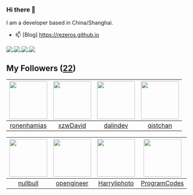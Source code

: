 ### Hi there 👋

  I am a developer based in China/Shanghai.
  
  - 📫 [Blog] https://rezeros.github.io
  
   <a href="https://github.com/rezeros/Jaxer">
<img align="center" src="https://github-readme-stats.vercel.app/api/pin/?username=rezeros&repo=Jaxer&title_color=fff&icon_color=79ff97&text_color=9f9f9f&bg_color=151515" />
  </a>
  <a href="https://github.com/rezeros/git">
<img align="center" src="https://github-readme-stats.vercel.app/api/pin/?username=rezeros&repo=git&title_color=fff&icon_color=79ff97&text_color=9f9f9f&bg_color=151515" />
  </a>
  <a href="https://github.com/rezeros/zerobox">
<img align="center" src="https://github-readme-stats.vercel.app/api/pin/?username=rezeros&repo=zerobox&title_color=fff&icon_color=79ff97&text_color=9f9f9f&bg_color=151515" />
  </a>

  <a href="https://github.com/rezeros/leetcode">
<img align="center" src="https://github-readme-stats.vercel.app/api/pin/?username=rezeros&repo=leetcode&title_color=fff&icon_color=79ff97&text_color=9f9f9f&bg_color=151515" />
  </a>



## My Followers ([22](https://github.com/ReZeroS?tab=followers))

| <img src="https://avatars.githubusercontent.com/u/1706296?v=4" width="100" height="100" /> | <img src="https://avatars.githubusercontent.com/u/96334838?v=4" width="100" height="100" /> | <img src="https://avatars.githubusercontent.com/u/6508763?v=4" width="100" height="100" /> | <img src="https://avatars.githubusercontent.com/u/11344747?v=4" width="100" height="100" /> |
| :----------------------------------------------------------------------------------------: | :-----------------------------------------------------------------------------------------: | :----------------------------------------------------------------------------------------: | :-----------------------------------------------------------------------------------------: |
|                        [ronenhamias](https://github.com/ronenhamias)                       |                           [xzwDavid](https://github.com/xzwDavid)                           |                           [dalindev](https://github.com/dalindev)                          |                           [qistchan](https://github.com/qistchan)                           |

| <img src="https://avatars.githubusercontent.com/u/28078734?v=4" width="100" height="100" /> | <img src="https://avatars.githubusercontent.com/u/32831059?v=4" width="100" height="100" /> | <img src="https://avatars.githubusercontent.com/u/86776509?v=4" width="100" height="100" /> | <img src="https://avatars.githubusercontent.com/u/40146766?v=4" width="100" height="100" /> |
| :-----------------------------------------------------------------------------------------: | :-----------------------------------------------------------------------------------------: | :-----------------------------------------------------------------------------------------: | :-----------------------------------------------------------------------------------------: |
|                           [nullbull](https://github.com/nullbull)                           |                         [opengineer](https://github.com/opengineer)                         |                       [Harryliphoto](https://github.com/Harryliphoto)                       |                       [ProgramCodes](https://github.com/ProgramCodes)                       |